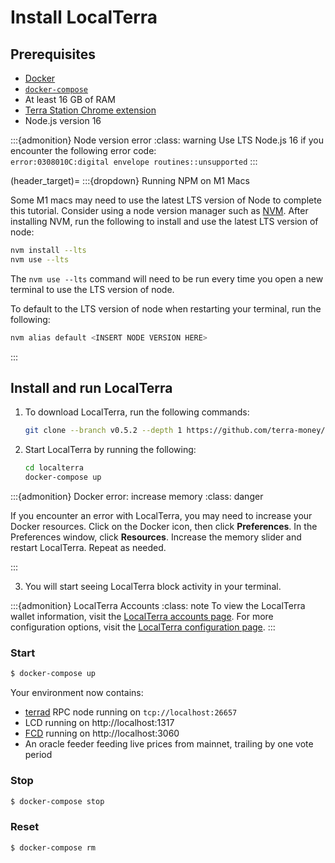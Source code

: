 # Install LocalTerra

## Prerequisites

- [Docker](https://www.docker.com/)
- [`docker-compose`](https://github.com/docker/compose)
- At least 16 GB of RAM
- [Terra Station Chrome extension](../../../learn/terra-station/download/terra-station-extension.md)
- Node.js version 16

:::{admonition} Node version error
:class: warning
Use LTS Node.js 16 if you encounter the following error code:  
`error:0308010C:digital envelope routines::unsupported`
:::

(header_target)=
:::{dropdown} Running NPM on M1 Macs

Some M1 macs may need to use the latest LTS version of Node to complete this tutorial. Consider using a node version manager such as [NVM](https://github.com/nvm-sh/nvm/blob/master/README.md). 
After installing NVM, run the following to install and use the latest LTS version of node:

```sh
nvm install --lts
nvm use --lts
```

The `nvm use --lts` command will need to be run every time you open a new terminal to use the LTS version of node. 

To default to the LTS version of node when restarting your terminal, run the following:

```sh
nvm alias default <INSERT NODE VERSION HERE>
```
:::

## Install and run LocalTerra

1. To download LocalTerra, run the following commands:

   ```sh
   git clone --branch v0.5.2 --depth 1 https://github.com/terra-money/localterra
   ```

2. Start LocalTerra by running the following:

   ```sh
   cd localterra
   docker-compose up
   ```

:::{admonition} Docker error: increase memory
:class: danger

If you encounter an error with LocalTerra, you may need to increase your Docker resources. Click on the Docker icon, then click **Preferences**. In the Preferences window, click **Resources**. Increase the memory slider and restart LocalTerra. Repeat as needed. 

:::

3. You will start seeing LocalTerra block activity in your terminal.

:::{admonition} LocalTerra Accounts
:class: note
To view the LocalTerra wallet information, visit the [LocalTerra accounts page](../../how-to/localterra/accounts.md). 
For more configuration options, visit the [LocalTerra configuration page](../../how-to/localterra/configure.md). 
:::


### Start

```sh
$ docker-compose up
```

Your environment now contains:

- [terrad](http://github.com/terra-money/core) RPC node running on `tcp://localhost:26657`
- LCD running on http://localhost:1317
- [FCD](http://www.github.com/terra-money/fcd) running on http://localhost:3060
- An oracle feeder feeding live prices from mainnet, trailing by one vote period

### Stop

```sh
$ docker-compose stop
```

### Reset

```sh
$ docker-compose rm
```
